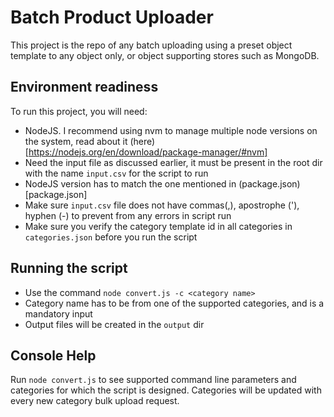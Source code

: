 # Batch Product Uploader
This project is the repo of any batch uploading using a preset object template to any object only, or object supporting stores such as MongoDB.

## Environment readiness
To run this project, you will need: 
- NodeJS. I recommend using nvm to manage multiple node versions on the system, read about it (here)[https://nodejs.org/en/download/package-manager/#nvm]
- Need the input file as discussed earlier, it must be present in the root dir with the name `input.csv` for the script to run
- NodeJS version has to match the one mentioned in (package.json)[package.json]
- Make sure `input.csv` file does not have commas(,), apostrophe ('), hyphen (-) to prevent from any errors in script run
- Make sure you verify the category template id in all categories in `categories.json` before you run the script

## Running the script
- Use the command `node convert.js -c <category name>`
- Category name has to be from one of the supported categories, and is a mandatory input
- Output files will be created in the `output` dir

## Console Help
Run `node convert.js` to see supported command line parameters and categories for which the script is designed. Categories will be updated with every new category bulk upload request.